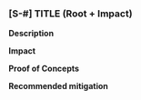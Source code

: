 ### [S-#] TITLE (Root + Impact)

**Description**

**Impact**

**Proof of Concepts**

**Recommended mitigation**